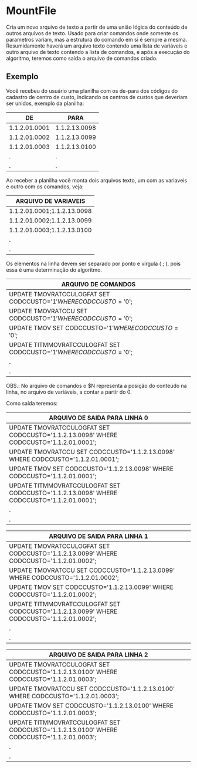 # MountFile
Cria um novo arquivo de texto a partir de uma união lógica do conteúdo de outros arquivos de texto. Usado para criar comandos onde somente os parametros variam, mas a estrutura do comando em si é sempre a mesma. Resumidamente haverá um arquivo texto contendo uma lista de variáveis e outro arquivo de texto contendo a lista de comandos, e após a execução do algoritmo, teremos como saída o arquivo de comandos criado.

## Exemplo
Você recebeu do usuário uma planilha com os de-para dos códigos do cadastro de centro de custo, indicando os centros de custos que deveriam ser unidos, exemplo da planilha:

|    DE         |    PARA       |
|---------------|---------------|
| 1.1.2.01.0001 | 1.1.2.13.0098 |
| 1.1.2.01.0002 | 1.1.2.13.0099 |
| 1.1.2.01.0003 | 1.1.2.13.0100 |
|        .      |        .      |
|        .      |        .      |


Ao receber a planilha você monta dois arquivos texto, um com as variaveis e outro com os comandos, veja:

|     ARQUIVO DE VARIAVEIS    |
|-----------------------------|
| 1.1.2.01.0001;1.1.2.13.0098 |
| 1.1.2.01.0002;1.1.2.13.0099 |
| 1.1.2.01.0003;1.1.2.13.0100 |
|       .                     |
|       .                     |

Os elementos na linha devem ser separado por ponto e vírgula ( ; ), pois essa é uma determinação do algoritmo.

|                       ARQUIVO DE COMANDOS                              |
|------------------------------------------------------------------------|
| UPDATE TMOVRATCCULOGFAT SET CODCCUSTO='$1' WHERE CODCCUSTO='$0';       |
| UPDATE TMOVRATCCU SET CODCCUSTO='$1' WHERE CODCCUSTO='$0';             |
| UPDATE TMOV SET CODCCUSTO='$1' WHERE CODCCUSTO='$0';                   |
| UPDATE TITMMOVRATCCULOGFAT SET CODCCUSTO='$1' WHERE CODCCUSTO='$0';    |
|                                 .                                      |  
|                                 .                                      |

OBS.: No arquivo de comandos o $N representa a posição do conteúdo na linha, no arquivo de variáveis, a contar a partir do 0.

Como saída teremos:

|                                 ARQUIVO DE SAIDA PARA LINHA 0                                |
|----------------------------------------------------------------------------------------------|
| UPDATE TMOVRATCCULOGFAT SET CODCCUSTO='1.1.2.13.0098' WHERE CODCCUSTO='1.1.2.01.0001';       |
| UPDATE TMOVRATCCU SET CODCCUSTO='1.1.2.13.0098' WHERE CODCCUSTO='1.1.2.01.0001';             |
| UPDATE TMOV SET CODCCUSTO='1.1.2.13.0098' WHERE CODCCUSTO='1.1.2.01.0001';                   |
| UPDATE TITMMOVRATCCULOGFAT SET CODCCUSTO='1.1.2.13.0098' WHERE CODCCUSTO='1.1.2.01.0001';    |
|                                                       .                                      |  
|                                                       .                                      |

|                                 ARQUIVO DE SAIDA PARA LINHA 1                                |
|----------------------------------------------------------------------------------------------|
| UPDATE TMOVRATCCULOGFAT SET CODCCUSTO='1.1.2.13.0099' WHERE CODCCUSTO='1.1.2.01.0002';       |
| UPDATE TMOVRATCCU SET CODCCUSTO='1.1.2.13.0099' WHERE CODCCUSTO='1.1.2.01.0002';             |
| UPDATE TMOV SET CODCCUSTO='1.1.2.13.0099' WHERE CODCCUSTO='1.1.2.01.0002';                   |
| UPDATE TITMMOVRATCCULOGFAT SET CODCCUSTO='1.1.2.13.0099' WHERE CODCCUSTO='1.1.2.01.0002';    |
|                                                       .                                      |  
|                                                       .                                      |

|                                 ARQUIVO DE SAIDA PARA LINHA 2                                |
|----------------------------------------------------------------------------------------------|
| UPDATE TMOVRATCCULOGFAT SET CODCCUSTO='1.1.2.13.0100' WHERE CODCCUSTO='1.1.2.01.0003';       |
| UPDATE TMOVRATCCU SET CODCCUSTO='1.1.2.13.0100' WHERE CODCCUSTO='1.1.2.01.0003';             |
| UPDATE TMOV SET CODCCUSTO='1.1.2.13.0100' WHERE CODCCUSTO='1.1.2.01.0003';                   |
| UPDATE TITMMOVRATCCULOGFAT SET CODCCUSTO='1.1.2.13.0100' WHERE CODCCUSTO='1.1.2.01.0003';    |
|                                                       .                                      |  
|                                                       .                                      |

